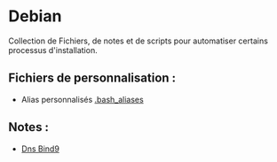 # Debian

Collection de Fichiers, de notes et de scripts pour automatiser certains processus d'installation.

## Fichiers de personnalisation :
- Alias personnalisés [.bash_aliases](.dotfiles/.bash_aliases) 

## Notes :
- [Dns Bind9](notes/dns_bind9.md)  